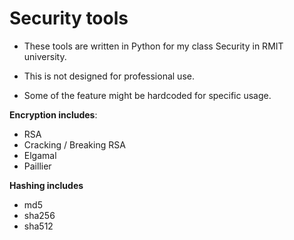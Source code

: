 # Security tools

- These tools are written in Python for my class Security in RMIT university.

- This is not designed for professional use.

- Some of the feature might be hardcoded for specific usage.

**Encryption includes**:

- RSA
- Cracking / Breaking RSA
- Elgamal
- Paillier

**Hashing includes**

- md5
- sha256
- sha512

